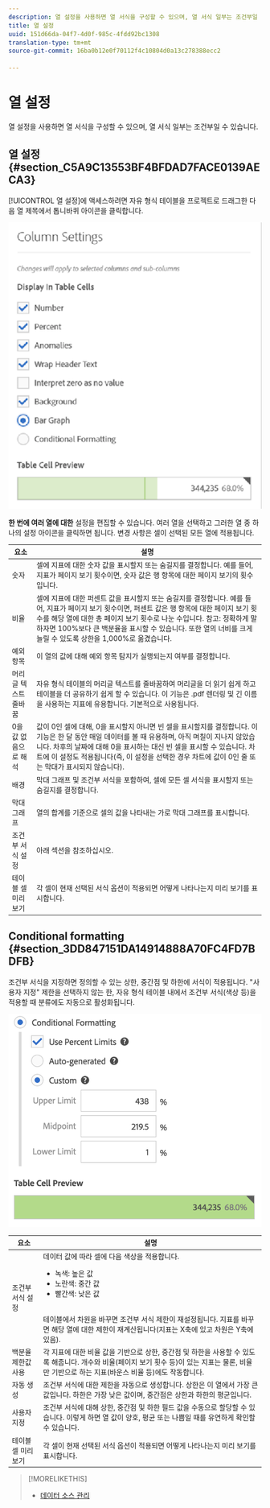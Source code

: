 ```yaml
---
description: 열 설정을 사용하면 열 서식을 구성할 수 있으며, 열 서식 일부는 조건부일 수 있습니다.
title: 열 설정
uuid: 151d66da-04f7-4d0f-985c-4fdd92bc1308
translation-type: tm+mt
source-git-commit: 16ba0b12e0f70112f4c10804d0a13c278388ecc2

---
```



# 열 설정

열 설정을 사용하면 열 서식을 구성할 수 있으며, 열 서식 일부는 조건부일 수 있습니다.

## 열 설정 {#section_C5A9C13553BF4BFDAD7FACE0139AECA3}

[!UICONTROL 열 설정]에 액세스하려면 자유 형식 테이블을 프로젝트로 드래그한 다음 열 제목에서 톱니바퀴 아이콘을 클릭합니다.

![](assets/column_settings.png)

**한 번에 여러 열에 대한** 설정을 편집할 수 있습니다. 여러 열을 선택하고 그러한 열 중 하나의 설정 아이콘을 클릭하면 됩니다. 변경 사항은 셀이 선택된 모든 열에 적용됩니다.

| 요소 | 설명 |
|--- |--- |
| 숫자 | 셀에 지표에 대한 숫자 값을 표시할지 또는 숨길지를 결정합니다. 예를 들어, 지표가 페이지 보기 횟수이면, 숫자 값은 행 항목에 대한 페이지 보기의 횟수입니다. |
| 비율 | 셀에 지표에 대한 퍼센트 값을 표시할지 또는 숨길지를 결정합니다. 예를 들어, 지표가 페이지 보기 횟수이면, 퍼센트 값은 행 항목에 대한 페이지 보기 횟수를 해당 열에 대한 총 페이지 보기 횟수로 나눈 수입니다.  참고: 정확하게 말하자면 100%보다 큰 백분율을 표시할 수 있습니다. 또한 열의 너비를 크게 늘릴 수 있도록 상한을 1,000%로 옮겼습니다. |
| 예외 항목 | 이 열의 값에 대해 예외 항목 탐지가 실행되는지 여부를 결정합니다. |
| 머리글 텍스트 줄바꿈 | 자유 형식 테이블의 머리글 텍스트를 줄바꿈하여 머리글을 더 읽기 쉽게 하고 테이블을 더 공유하기 쉽게 할 수 있습니다. 이 기능은 .pdf 렌더링 및 긴 이름을 사용하는 지표에 유용합니다. 기본적으로 사용됩니다. |
| 0을 값 없음으로 해석 | 값이 0인 셀에 대해, 0을 표시할지 아니면 빈 셀을 표시할지를 결정합니다. 이 기능은 한 달 동안 매일 데이터를 볼 때 유용하며, 아직 며칠이 지나지 않았습니다.  차후의 날짜에 대해 0을 표시하는 대신 빈 셀을 표시할 수 있습니다. 차트에 이 설정도 적용됩니다(즉, 이 설정을 선택한 경우 차트에 값이 0인 줄 또는 막대가 표시되지 않습니다). |
| 배경 | 막대 그래프 및 조건부 서식을 포함하여, 셀에 모든 셀 서식을 표시할지 또는 숨길지를 결정합니다. |
| 막대 그래프 | 열의 합계를 기준으로 셀의 값을 나타내는 가로 막대 그래프를 표시합니다. |
| 조건부 서식 설정 | 아래 섹션을 참조하십시오. |
| 테이블 셀 미리 보기 | 각 셀이 현재 선택된 서식 옵션이 적용되면 어떻게 나타나는지 미리 보기를 표시합니다. |


## Conditional formatting {#section_3DD847151DA14914888A70FC4FD7BDFB}

조건부 서식을 지정하면 정의할 수 있는 상한, 중간점 및 하한에 서식이 적용됩니다. "사용자 지정" 제한을 선택하지 않는 한, 자유 형식 테이블 내에서 조건부 서식(색상 등)을 적용할 때 분류에도 자동으로 활성화됩니다.

![](assets/conditional-formatting.png)

| 요소 | 설명 |
|--- |--- |
| 조건부 서식 설정 | 데이터 값에 따라 셀에 다음 색상을 적용합니다. <ul><li>녹색: 높은 값</li><li>노란색: 중간 값</li><li>빨간색: 낮은 값</li></ul><br>테이블에서 차원을 바꾸면 조건부 서식 제한이 재설정됩니다. 지표를 바꾸면 해당 열에 대한 제한이 재계산됩니다(지표는 X축에 있고 차원은 Y축에 있음). |
| 백분율 제한값 사용 | 각 지표에 대한 비율 값을 기반으로 상한, 중간점 및 하한을 사용할 수 있도록 해줍니다. 개수와 비율(페이지 보기 횟수 등)이 있는 지표는 물론, 비율만 기반으로 하는 지표(바운스 비율 등)에도 작동합니다. |
| 자동 생성 | 조건부 서식에 대한 제한을 자동으로 생성합니다. 상한은 이 열에서 가장 큰 값입니다. 하한은 가장 낮은 값이며, 중간점은 상한과 하한의 평균입니다. |
| 사용자 지정 | 조건부 서식에 대해 상한, 중간점 및 하한 필드 값을 수동으로 할당할 수 있습니다. 이렇게 하면 열 값이 양호, 평균 또는 나쁨일 때를 유연하게 확인할 수 있습니다. |
| 테이블 셀 미리 보기 | 각 셀이 현재 선택된 서식 옵션이 적용되면 어떻게 나타나는지 미리 보기를 표시합니다. |

>[!MORELIKETHIS]
>
>* [데이터 소스 관리](/help/analyze/analysis-workspace/visualizations/t-sync-visualization.md)

